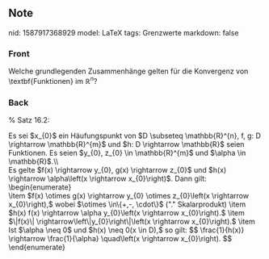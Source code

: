 ## Note
nid: 1587917368929
model: LaTeX
tags: Grenzwerte
markdown: false

### Front
Welche grundlegenden Zusammenhänge gelten für die Konvergenz von \textbf{Funktionen} im $\mathbb{R}^n$?

### Back
% Satz 16.2:
<div>
  Es sei $x_{0}$ ein Häufungspunkt von $D \subseteq \mathbb{R}^{n},
  f, g: D \rightarrow \mathbb{R}^{m}$ und $h: D \rightarrow
  \mathbb{R}$ seien Funktionen. Es seien $y_{0}, z_{0} \in
  \mathbb{R}^{m}$ und $\alpha \in \mathbb{R}$.\\
</div>
<div>
  Es gelte $f(x) \rightarrow y_{0}, g(x) \rightarrow z_{0}$ und
  $h(x) \rightarrow \alpha\left(x \rightarrow x_{0}\right)$. Dann
  gilt: \begin{enumerate}
</div>
<div>
  \item $f(x) \otimes g(x) \rightarrow y_{0} \otimes z_{0}\left(x
  \rightarrow x_{0}\right),$ wobei $\otimes \in\{+,-, \cdot\}$ ("."
  Skalarprodukt) \item $h(x) f(x) \rightarrow \alpha y_{0}\left(x
  \rightarrow x_{0}\right).$ \item $\|f(x)\|
  \rightarrow\left\|y_{0}\right\|\left(x \rightarrow x_{0}\right).$
  \item Ist $\alpha \neq 0$ und $h(x) \neq 0(x \in D),$ so gilt: $$
  \frac{1}{h(x)} \rightarrow \frac{1}{\alpha} \quad\left(x
  \rightarrow x_{0}\right). $$
</div>
<div>
  \end{enumerate}
</div>
